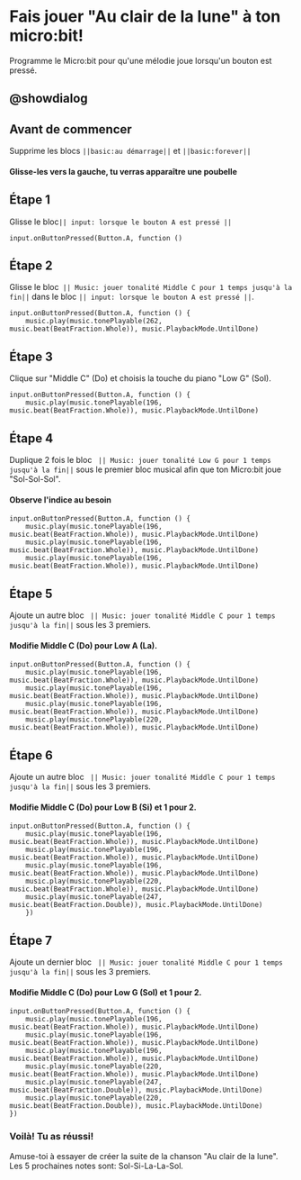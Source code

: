 # Fais jouer "Au clair de la lune" à ton micro:bit!
Programme le Micro:bit pour qu'une mélodie joue lorsqu'un bouton est pressé.


## @showdialog
## Avant de commencer
Supprime les blocs ``||basic:au démarrage||`` et ``||basic:forever||``
#### Glisse-les vers la gauche, tu verras apparaître une poubelle

## Étape 1
Glisse le bloc`` || input: lorsque le bouton A est pressé || ``

```blocks
input.onButtonPressed(Button.A, function ()

```
## Étape 2
Glisse le bloc`` || Music: jouer tonalité Middle C pour 1 temps jusqu'à la fin||`` dans le bloc `` || input: lorsque le bouton A est pressé || ``.

```blocks
input.onButtonPressed(Button.A, function () {
    music.play(music.tonePlayable(262, music.beat(BeatFraction.Whole)), music.PlaybackMode.UntilDone)
```
## Étape 3
Clique sur "Middle C" (Do) et choisis la touche du piano "Low G" (Sol). 

```blocks
input.onButtonPressed(Button.A, function () {
    music.play(music.tonePlayable(196, music.beat(BeatFraction.Whole)), music.PlaybackMode.UntilDone)
```

## Étape 4
Duplique 2 fois le bloc `` || Music: jouer tonalité Low G pour 1 temps jusqu'à la fin||`` sous le premier bloc musical afin que ton Micro:bit joue "Sol-Sol-Sol".
#### Observe l'indice au besoin

```blocks
input.onButtonPressed(Button.A, function () {
    music.play(music.tonePlayable(196, music.beat(BeatFraction.Whole)), music.PlaybackMode.UntilDone)
    music.play(music.tonePlayable(196, music.beat(BeatFraction.Whole)), music.PlaybackMode.UntilDone)
    music.play(music.tonePlayable(196, music.beat(BeatFraction.Whole)), music.PlaybackMode.UntilDone)
```

## Étape 5
Ajoute un autre bloc `` || Music: jouer tonalité Middle C pour 1 temps jusqu'à la fin||`` sous les 3 premiers.
#### Modifie Middle C (Do) pour Low A (La).

```blocks
input.onButtonPressed(Button.A, function () {
    music.play(music.tonePlayable(196, music.beat(BeatFraction.Whole)), music.PlaybackMode.UntilDone)
    music.play(music.tonePlayable(196, music.beat(BeatFraction.Whole)), music.PlaybackMode.UntilDone)
    music.play(music.tonePlayable(196, music.beat(BeatFraction.Whole)), music.PlaybackMode.UntilDone)
    music.play(music.tonePlayable(220, music.beat(BeatFraction.Whole)), music.PlaybackMode.UntilDone)
```

## Étape 6
Ajoute un autre bloc `` || Music: jouer tonalité Middle C pour 1 temps jusqu'à la fin||`` sous les 3 premiers.
#### Modifie Middle C (Do) pour Low B (Si) et 1 pour 2.

```blocks
input.onButtonPressed(Button.A, function () {
    music.play(music.tonePlayable(196, music.beat(BeatFraction.Whole)), music.PlaybackMode.UntilDone)
    music.play(music.tonePlayable(196, music.beat(BeatFraction.Whole)), music.PlaybackMode.UntilDone)
    music.play(music.tonePlayable(196, music.beat(BeatFraction.Whole)), music.PlaybackMode.UntilDone)
    music.play(music.tonePlayable(220, music.beat(BeatFraction.Whole)), music.PlaybackMode.UntilDone)
    music.play(music.tonePlayable(247, music.beat(BeatFraction.Double)), music.PlaybackMode.UntilDone)
    })
```

## Étape 7
Ajoute un dernier bloc `` || Music: jouer tonalité Middle C pour 1 temps jusqu'à la fin||`` sous les 3 premiers.
#### Modifie Middle C (Do) pour Low G (Sol) et 1 pour 2.

```blocks
input.onButtonPressed(Button.A, function () {
    music.play(music.tonePlayable(196, music.beat(BeatFraction.Whole)), music.PlaybackMode.UntilDone)
    music.play(music.tonePlayable(196, music.beat(BeatFraction.Whole)), music.PlaybackMode.UntilDone)
    music.play(music.tonePlayable(196, music.beat(BeatFraction.Whole)), music.PlaybackMode.UntilDone)
    music.play(music.tonePlayable(220, music.beat(BeatFraction.Whole)), music.PlaybackMode.UntilDone)
    music.play(music.tonePlayable(247, music.beat(BeatFraction.Double)), music.PlaybackMode.UntilDone)
    music.play(music.tonePlayable(220, music.beat(BeatFraction.Double)), music.PlaybackMode.UntilDone)
})
```

### Voilà! Tu as réussi!
Amuse-toi à essayer de créer la suite de la chanson "Au clair de la lune". Les 5 prochaines notes sont: Sol-Si-La-La-Sol.


